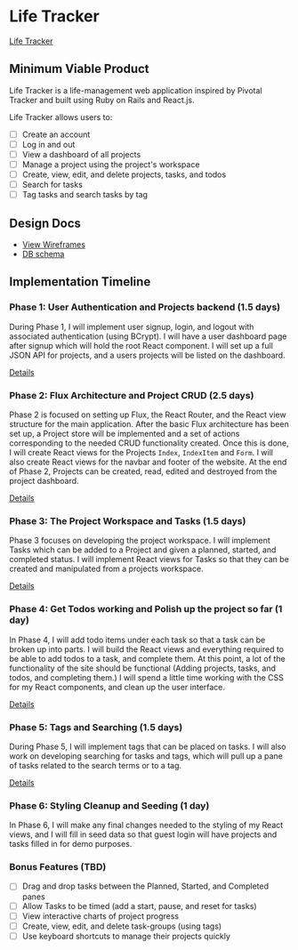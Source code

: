 # Life Tracker

[Life Tracker][heroku]

[heroku]: http://www.herokuapp.com

## Minimum Viable Product

Life Tracker is a life-management web application inspired by Pivotal Tracker and built using Ruby on Rails and React.js.

Life Tracker allows users to:

- [ ] Create an account
- [ ] Log in and out
- [ ] View a dashboard of all projects
- [ ] Manage a project using the project's workspace
- [ ] Create, view, edit, and delete projects, tasks, and todos
- [ ] Search for tasks
- [ ] Tag tasks and search tasks by tag

## Design Docs
* [View Wireframes][view]
* [DB schema][schema]

[view]: ./docs/views.md
[schema]: ./docs/schema.md

## Implementation Timeline

### Phase 1: User Authentication and Projects backend (1.5 days)

During Phase 1, I will implement user signup, login, and logout with associated
authentication (using BCrypt). I will have a user dashboard page after signup
which will hold the root React component. I will set up a full JSON API for
projects, and a users projects will be listed on the dashboard.

[Details][phase-one]

### Phase 2: Flux Architecture and Project CRUD (2.5 days)

Phase 2 is focused on setting up Flux, the React Router, and the React view
structure for the main application. After the basic Flux architecture has been
set up, a Project store will be implemented and a set of actions corresponding to the needed CRUD functionality created. Once this is done, I will create React
views for the Projects `Index`, `IndexItem` and `Form`. I will also create React views for the navbar and footer of the website. At the end of Phase 2,
Projects can be created, read, edited and destroyed from the project dashboard.

[Details][phase-two]

### Phase 3: The Project Workspace and Tasks (1.5 days)

Phase 3 focuses on developing the project workspace. I will implement Tasks which can be added to a Project and given a planned, started, and completed status. I will implement React views for Tasks so that they can be created and manipulated from a projects workspace.

[Details][phase-three]

### Phase 4: Get Todos working and Polish up the project so far (1 day)

In Phase 4, I will add todo items under each task so that a task can be broken up into parts. I will build the React views and everything required to be able to add todos to a task, and complete them. At this point, a lot of the functionality of the site should be functional (Adding projects, tasks, and todos, and completing them.) I will spend a little time working with the CSS for my React components, and clean up the user interface.

[Details][phase-four]

### Phase 5: Tags and Searching (1.5 days)

During Phase 5, I will implement tags that can be placed on tasks. I will also work on developing searching for tasks and tags, which will pull up a pane of tasks related to the search terms or to a tag.

[Details][phase-five]

### Phase 6: Styling Cleanup and Seeding (1 day)

In Phase 6, I will make any final changes needed to the styling of my React views, and I will fill in seed data so that guest login will have projects and tasks filled in for demo purposes.

### Bonus Features (TBD)
- [ ] Drag and drop tasks between the Planned, Started, and Completed panes
- [ ] Allow Tasks to be timed (add a start, pause, and reset for tasks)
- [ ] View interactive charts of project progress
- [ ] Create, view, edit, and delete task-groups (using tags)
- [ ] Use keyboard shortcuts to manage their projects quickly

[phase-one]: ./docs/phases/phase1.md
[phase-two]: ./docs/phases/phase2.md
[phase-three]: ./docs/phases/phase3.md
[phase-four]: ./docs/phases/phase4.md
[phase-five]: ./docs/phases/phase5.md

